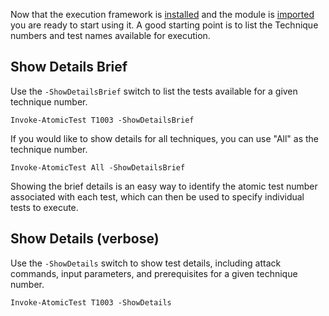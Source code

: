 Now that the execution framework is [installed](https://github.com/redcanaryco/invoke-atomicredteam/wiki/Installing-Atomic-Red-Team) and the module is [imported](https://github.com/redcanaryco/invoke-atomicredteam/wiki/Import-the-Module) you are ready to start using it. A good starting point is to list the Technique numbers and test names available for execution.

## Show Details Brief

Use the `-ShowDetailsBrief` switch to list the tests available for a given technique number.

```Invoke-AtomicTest T1003 -ShowDetailsBrief```

If you would like to show details for all techniques, you can use "All" as the technique number.

```Invoke-AtomicTest All -ShowDetailsBrief```

Showing the brief details is an easy way to identify the atomic test number associated with each test, which can then be used to specify individual tests to execute.

## Show Details (verbose)

Use the `-ShowDetails` switch to show test details, including attack commands, input parameters, and prerequisites for a given technique number.

```Invoke-AtomicTest T1003 -ShowDetails```
